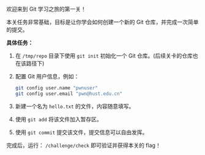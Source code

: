 欢迎来到 Git 学习之旅的第一关！

本关任务非常基础，目标是让你学会如何创建一个新的 Git 仓库，并完成一次简单的提交。

**具体任务：**

1. 在 `/tmp/repo` 目录下使用 `git init` 初始化一个 Git 仓库。(后续关卡的仓库也在该路径下)

2. 配置 Git 用户信息，例如：

   ```bash
   git config user.name "pwnuser"
   git config user.email "pwn@hust.edu.cn"
   ```

3. 新建一个名为 `hello.txt` 的文件，内容随意填写。

4. 使用 `git add` 将该文件加入暂存区。

5. 使用 `git commit` 提交该文件，提交信息可以自由发挥。

完成后，运行： `/challenge/check` 即可验证并获得本关的 flag！
